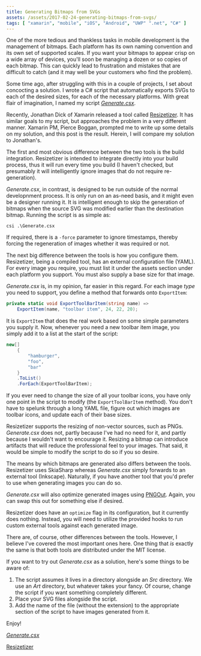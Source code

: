 ```yaml
---
title: Generating Bitmaps from SVGs
assets: /assets/2017-02-24-generating-bitmaps-from-svgs/
tags: [ "xamarin", "mobile", "iOS", "Android", "UWP" ".net", "C#" ]
---
```

One of the more tedious and thankless tasks in mobile development is the management of bitmaps. Each platform has its own naming convention and its own set of supported scales. If you want your bitmaps to appear crisp on a wide array of devices, you'll soon be managing a dozen or so copies of each bitmap. This can quickly lead to frustration and mistakes that are difficult to catch (and it may well be your customers who find the problem).

Some time ago, after struggling with this in a couple of projects, I set about concocting a solution. I wrote a C# script that automatically exports SVGs to each of the desired sizes, for each of the necessary platforms. With great flair of imagination, I named my script [_Generate.csx_](https://github.com/code-haeroes-pty-ltd/Generate).

Recently, Jonathan Dick of Xamarin released a tool called [Resizetizer](https://github.com/Redth/Resizetizer). It has similar goals to my script, but approaches the problem in a very different manner. Xamarin PM, Pierce Boggan, prompted me to write up some details on my solution, and this post is the result. Herein, I will compare my solution to Jonathan's.

The first and most obvious difference between the two tools is the build integration. Resizetizer is intended to integrate directly into your build process, thus it will run every time you build (I haven't checked, but presumably it will intelligently ignore images that do not require re-generation).

_Generate.csx_, in contrast, is designed to be run outside of the normal developnment process. It is only run on an as-need basis, and it might even be a designer running it. It is intelligent enough to skip the generation of bitmaps when the source SVG was modified earlier than the destination bitmap. Running the script is as simple as:

```
csi .\Generate.csx
```

If required, there is a `-force` parameter to ignore timestamps, thereby forcing the regeneration of images whether it was required or not.

The next big difference between the tools is how you configure them. Resizetizer, being a compiled tool, has an external configuration file (YAML). For every image you require, you must list it under the assets section under each platform you support. You must also supply a base size for that image.

_Generate.csx_ is, in my opinion, far easier in this regard. For each image _type_ you need to support, you define a method that forwards onto `ExportItem`:

```C#
private static void ExportToolBarItem(string name) =>
    ExportItem(name, "toolbar item", 24, 22, 20);
```

It is `ExportItem` that does the real work based on some simple parameters you supply it. Now, whenever you need a new toolbar item image, you simply add it to a list at the start of the script:

```C#
new[]
    {
        "hamburger",
        "foo",
        "bar"
    }
    .ToList()
    .ForEach(ExportToolBarItem);
```

If you ever need to change the size of all your toolbar icons, you have only one point in the script to modify (the `ExportToolBarItem` method). You don't have to spelunk through a long YAML file, figure out which images are toolbar icons, and update each of their base sizes.

Resizetizer supports the resizing of non-vector sources, such as PNGs. _Generate.csx_ does not, partly because I've had no need for it, and partly because I wouldn't want to encourage it. Resizing a bitmap can introduce artifacts that will reduce the professional feel to your images. That said, it would be simple to modify the script to do so if you so desire.

The means by which bitmaps are generated also differs between the tools. Resizetizer uses SkiaSharp whereas _Generate.csx_ simply forwards to an external tool (Inkscape). Naturally, if you have another tool that you'd prefer to use when generating images you can do so.

_Generate.csx_ will also optimize generated images using [PNGOut](https://en.wikipedia.org/wiki/PNGOUT). Again, you can swap this out for something else if desired.

Resizetizer does have an `optimize` flag in its configuration, but it currently does nothing. Instead, you will need to utilize the provided hooks to run custom external tools against each generated image.

There are, of course, other differences between the tools. However, I believe I've covered the most important ones here. One thing that _is_ exactly the same is that both tools are distributed under the MIT license.

If you want to try out _Generate.csx_ as a solution, here's some things to be aware of:

1. The script assumes it lives in a directory alongside an _Src_ directory. We use an _Art_ directory, but whatever takes your fancy. Of course, change the script if you want something completely different.
2. Place your SVG files alongside the script.
3. Add the name of the file (without the extension) to the appropriate section of the script to have images generated from it.

Enjoy!

[_Generate.csx_](https://github.com/code-haeroes-pty-ltd/Generate)

[Resizetizer](https://github.com/Redth/Resizetizer)